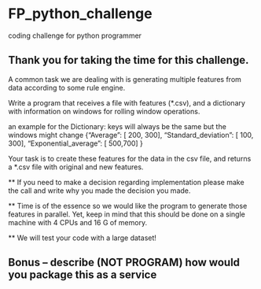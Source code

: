 # FP_python_challenge
coding challenge for python programmer

## Thank you for taking the time for this challenge.

A common task we are dealing with is generating multiple features from data according to some rule engine.

Write a program that receives a file with features (*.csv), and a dictionary with information on windows for rolling window operations.

an example for the Dictionary: keys will always be the same but the windows might change
{“Average”: [ 200, 300],
 “Standard_deviation”: [ 100, 300],
“Exponential_average”: [ 500,700]
}


Your task is to create these features for the data in the csv file, and returns a *.csv file with original and new features.

** If you need to make a decision regarding implementation please make the call and write why you made the decision you made.

** Time is of the essence so we would like the program to generate those features in parallel. Yet, keep in mind that this should be done on a single machine with 4 CPUs and 16 G of memory.

** We will test your code with a large dataset!

## Bonus – describe (NOT PROGRAM) how would you package this as a service
